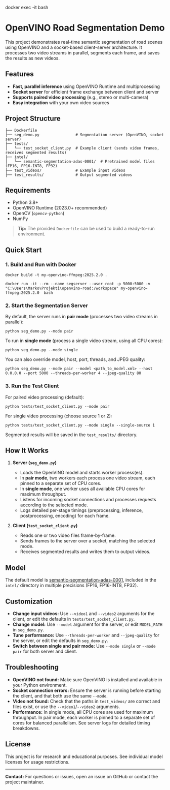 docker exec -it <id> bash
# OpenVINO Road Segmentation Demo

This project demonstrates real-time semantic segmentation of road scenes using OpenVINO and a socket-based client-server architecture. It processes two video streams in parallel, segments each frame, and saves the results as new videos.

## Features
- **Fast, parallel inference** using OpenVINO Runtime and multiprocessing
- **Socket server** for efficient frame exchange between client and server
- **Supports paired video processing** (e.g., stereo or multi-camera)
- **Easy integration** with your own video sources

## Project Structure

```
├── Dockerfile
├── seg_demo.py                # Segmentation server (OpenVINO, socket server)
├── tests/
│   └── test_socket_client.py  # Example client (sends video frames, receives segmented results)
├── intel/
│   └── semantic-segmentation-adas-0001/  # Pretrained model files (FP16, FP16-INT8, FP32)
├── test_videos/               # Example input videos
├── test_results/              # Output segmented videos
```

## Requirements

- Python 3.8+
- OpenVINO Runtime (2023.0+ recommended)
- OpenCV (`opencv-python`)
- NumPy

> **Tip:** The provided `Dockerfile` can be used to build a ready-to-run environment.

## Quick Start

### 1. Build and Run with Docker

```
docker build -t my-openvino-ffmpeg:2025.2.0 .

docker run -it --rm --name segserver --user root -p 5000:5000 -v "C:\Users\Marko\Projekti\openvino-road:/workspace" my-openvino-ffmpeg:2025.2.0  bash
```


### 2. Start the Segmentation Server

By default, the server runs in **pair mode** (processes two video streams in parallel):

```
python seg_demo.py --mode pair
```

To run in **single mode** (process a single video stream, using all CPU cores):

```
python seg_demo.py --mode single
```

You can also override model, host, port, threads, and JPEG quality:

```
python seg_demo.py --mode pair --model <path_to_model.xml> --host 0.0.0.0 --port 5000 --threads-per-worker 4 --jpeg-quality 80
```

### 3. Run the Test Client

For paired video processing (default):

```
python tests/test_socket_client.py --mode pair
```

For single video processing (choose source 1 or 2):

```
python tests/test_socket_client.py --mode single --single-source 1
```

Segmented results will be saved in the `test_results/` directory.

## How It Works


1. **Server (`seg_demo.py`)**
    - Loads the OpenVINO model and starts worker process(es).
    - In **pair mode**, two workers each process one video stream, each pinned to a separate set of CPU cores.
    - In **single mode**, one worker uses all available CPU cores for maximum throughput.
    - Listens for incoming socket connections and processes requests according to the selected mode.
    - Logs detailed per-stage timings (preprocessing, inference, postprocessing, encoding) for each frame.

2. **Client (`test_socket_client.py`)**
    - Reads one or two video files frame-by-frame.
    - Sends frames to the server over a socket, matching the selected mode.
    - Receives segmented results and writes them to output videos.

## Model

The default model is [semantic-segmentation-adas-0001](https://docs.openvino.ai/latest/omz_models_model_semantic_segmentation_adas_0001.html), included in the `intel/` directory in multiple precisions (FP16, FP16-INT8, FP32).


## Customization

- **Change input videos:** Use `--video1` and `--video2` arguments for the client, or edit the defaults in `tests/test_socket_client.py`.
- **Change model:** Use `--model` argument for the server, or edit `MODEL_PATH` in `seg_demo.py`.
- **Tune performance:** Use `--threads-per-worker` and `--jpeg-quality` for the server, or edit the defaults in `seg_demo.py`.
- **Switch between single and pair mode:** Use `--mode single` or `--mode pair` for both server and client.


## Troubleshooting

- **OpenVINO not found:** Make sure OpenVINO is installed and available in your Python environment.
- **Socket connection errors:** Ensure the server is running before starting the client, and that both use the same `--mode`.
- **Video not found:** Check that the paths in `test_videos/` are correct and files exist, or use the `--video1`/`--video2` arguments.
- **Performance:** In single mode, all CPU cores are used for maximum throughput. In pair mode, each worker is pinned to a separate set of cores for balanced parallelism. See server logs for detailed timing breakdowns.

## License

This project is for research and educational purposes. See individual model licenses for usage restrictions.

---
**Contact:** For questions or issues, open an issue on GitHub or contact the project maintainer.